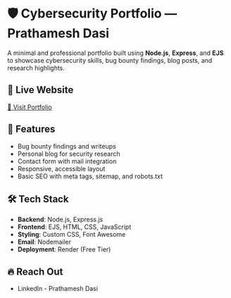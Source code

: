 # 🛡️ Cybersecurity Portfolio — Prathamesh Dasi

A minimal and professional portfolio built using **Node.js**, **Express**, and **EJS** to showcase cybersecurity skills, bug bounty findings, blog posts, and research highlights.

## 🚀 Live Website

[🔗 Visit Portfolio](https://security-portfolio-i29p.onrender.com)

## 📁 Features

- Bug bounty findings and writeups
- Personal blog for security research
- Contact form with mail integration
- Responsive, accessible layout
- Basic SEO with meta tags, sitemap, and robots.txt

## 🛠️ Tech Stack

- **Backend**: Node.js, Express.js
- **Frontend**: EJS, HTML, CSS, JavaScript
- **Styling**: Custom CSS, Font Awesome
- **Email**: Nodemailer
- **Deployment**: Render (Free Tier)

## 🔥 Reach Out 
- LinkedIn - Prathamesh Dasi
